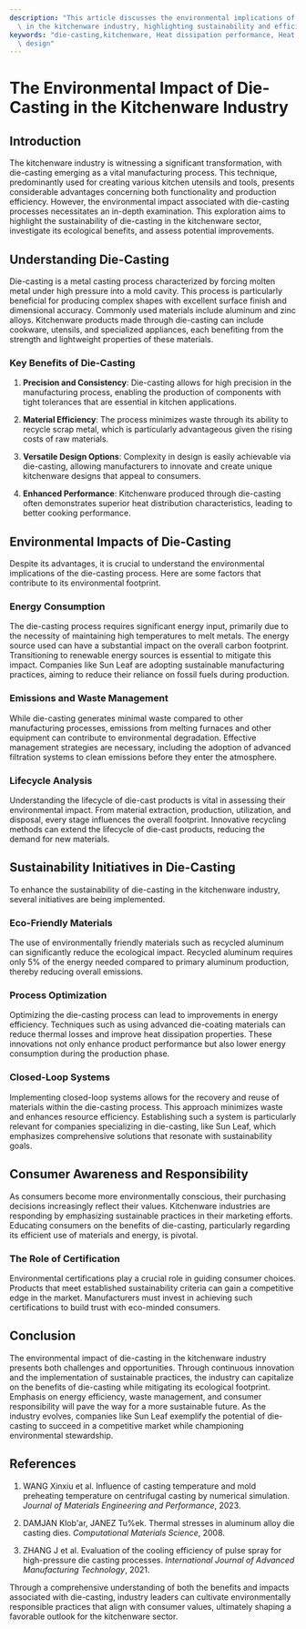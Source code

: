 ```yaml
---
description: "This article discusses the environmental implications of die-casting processes used\
  \ in the kitchenware industry, highlighting sustainability and efficiency."
keywords: "die-casting,kitchenware, Heat dissipation performance, Heat dissipation optimization\
  \ design"
---
```

# The Environmental Impact of Die-Casting in the Kitchenware Industry

## Introduction

The kitchenware industry is witnessing a significant transformation, with die-casting emerging as a vital manufacturing process. This technique, predominantly used for creating various kitchen utensils and tools, presents considerable advantages concerning both functionality and production efficiency. However, the environmental impact associated with die-casting processes necessitates an in-depth examination. This exploration aims to highlight the sustainability of die-casting in the kitchenware sector, investigate its ecological benefits, and assess potential improvements.

## Understanding Die-Casting 

Die-casting is a metal casting process characterized by forcing molten metal under high pressure into a mold cavity. This process is particularly beneficial for producing complex shapes with excellent surface finish and dimensional accuracy. Commonly used materials include aluminum and zinc alloys. Kitchenware products made through die-casting can include cookware, utensils, and specialized appliances, each benefiting from the strength and lightweight properties of these materials.

### Key Benefits of Die-Casting

1. **Precision and Consistency**: Die-casting allows for high precision in the manufacturing process, enabling the production of components with tight tolerances that are essential in kitchen applications.
   
2. **Material Efficiency**: The process minimizes waste through its ability to recycle scrap metal, which is particularly advantageous given the rising costs of raw materials.

3. **Versatile Design Options**: Complexity in design is easily achievable via die-casting, allowing manufacturers to innovate and create unique kitchenware designs that appeal to consumers.

4. **Enhanced Performance**: Kitchenware produced through die-casting often demonstrates superior heat distribution characteristics, leading to better cooking performance.

## Environmental Impacts of Die-Casting

Despite its advantages, it is crucial to understand the environmental implications of the die-casting process. Here are some factors that contribute to its environmental footprint.

### Energy Consumption

The die-casting process requires significant energy input, primarily due to the necessity of maintaining high temperatures to melt metals. The energy source used can have a substantial impact on the overall carbon footprint. Transitioning to renewable energy sources is essential to mitigate this impact. Companies like Sun Leaf are adopting sustainable manufacturing practices, aiming to reduce their reliance on fossil fuels during production.

### Emissions and Waste Management

While die-casting generates minimal waste compared to other manufacturing processes, emissions from melting furnaces and other equipment can contribute to environmental degradation. Effective management strategies are necessary, including the adoption of advanced filtration systems to clean emissions before they enter the atmosphere.

### Lifecycle Analysis

Understanding the lifecycle of die-cast products is vital in assessing their environmental impact. From material extraction, production, utilization, and disposal, every stage influences the overall footprint. Innovative recycling methods can extend the lifecycle of die-cast products, reducing the demand for new materials.

## Sustainability Initiatives in Die-Casting

To enhance the sustainability of die-casting in the kitchenware industry, several initiatives are being implemented.

### Eco-Friendly Materials

The use of environmentally friendly materials such as recycled aluminum can significantly reduce the ecological impact. Recycled aluminum requires only 5% of the energy needed compared to primary aluminum production, thereby reducing overall emissions.

### Process Optimization

Optimizing the die-casting process can lead to improvements in energy efficiency. Techniques such as using advanced die-coating materials can reduce thermal losses and improve heat dissipation properties. These innovations not only enhance product performance but also lower energy consumption during the production phase.

### Closed-Loop Systems

Implementing closed-loop systems allows for the recovery and reuse of materials within the die-casting process. This approach minimizes waste and enhances resource efficiency. Establishing such a system is particularly relevant for companies specializing in die-casting, like Sun Leaf, which emphasizes comprehensive solutions that resonate with sustainability goals.

## Consumer Awareness and Responsibility

As consumers become more environmentally conscious, their purchasing decisions increasingly reflect their values. Kitchenware industries are responding by emphasizing sustainable practices in their marketing efforts. Educating consumers on the benefits of die-casting, particularly regarding its efficient use of materials and energy, is pivotal. 

### The Role of Certification

Environmental certifications play a crucial role in guiding consumer choices. Products that meet established sustainability criteria can gain a competitive edge in the market. Manufacturers must invest in achieving such certifications to build trust with eco-minded consumers.

## Conclusion

The environmental impact of die-casting in the kitchenware industry presents both challenges and opportunities. Through continuous innovation and the implementation of sustainable practices, the industry can capitalize on the benefits of die-casting while mitigating its ecological footprint. Emphasis on energy efficiency, waste management, and consumer responsibility will pave the way for a more sustainable future. As the industry evolves, companies like Sun Leaf exemplify the potential of die-casting to succeed in a competitive market while championing environmental stewardship. 

## References

1. WANG Xinxiu et al. Influence of casting temperature and mold preheating temperature on centrifugal casting by numerical simulation. *Journal of Materials Engineering and Performance*, 2023.

2. DAMJAN Klob'ar, JANEZ Tu%ek. Thermal stresses in aluminum alloy die casting dies. *Computational Materials Science*, 2008. 

3. ZHANG J et al. Evaluation of the cooling efficiency of pulse spray for high-pressure die casting processes. *International Journal of Advanced Manufacturing Technology*, 2021. 

Through a comprehensive understanding of both the benefits and impacts associated with die-casting, industry leaders can cultivate environmentally responsible practices that align with consumer values, ultimately shaping a favorable outlook for the kitchenware sector.
